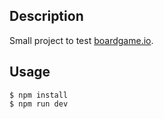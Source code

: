 ## Description

Small project to test [boardgame.io](http://boardgame.io/).

## Usage

```
$ npm install
$ npm run dev
```
